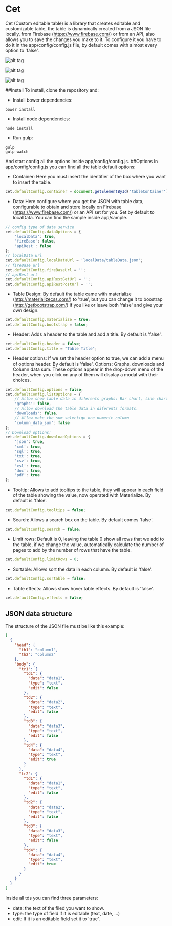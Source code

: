 # Cet
Cet (Custom editable table) is a library that creates editable and customizable table, the table is dynamically created from a JSON file locally, from Firebase (https://www.firebase.com/) or from an API, also allows you to save the changes you make to it. To configure it you have to do it in the app/config/config.js file, by default comes with almost every option to 'false'.

![alt tag](https://cloud.githubusercontent.com/assets/6747489/6547670/199ab132-c5df-11e4-8169-efc78cb2003e.png)

![alt tag](https://cloud.githubusercontent.com/assets/6747489/6547672/1de6df9a-c5df-11e4-9fa5-44f99686e3b6.png)

![alt tag](https://cloud.githubusercontent.com/assets/6747489/6547674/2018ac76-c5df-11e4-80ac-bdefb5ba4f25.png)

##Install
To install, clone the repository and:
- Install bower dependencies:
```
bower install
```
- Install node dependencies:
```
node install
```
- Run gulp:
```
gulp
gulp watch
```
And start config all the options inside app/config/config.js.
##Options
In app/config/config.js you can find all the table default options:
- Container: Here you must insert the identifier of the box where you want to insert the table.
```js
cet.defaultConfig.container = document.getElementById('tableContainer');
```
- Data: Here configure where you get the JSON with table data, configurable to obtain and store locally on Firebase (https://www.firebase.com/) or an API set for you. Set by default to localData. You can find the sample inside app/sample.
```js
// config type of data service
cet.defaultConfig.dataOptions = {
    'localData': true, 
    'fireBase': false, 
    'apiRest': false   
};
// localData url
cet.defaultConfig.localDataUrl = 'localData/tableData.json';
// fireBase url
cet.defaultConfig.fireBaseUrl = '';
// apiRest url
cet.defaultConfig.apiRestGetUrl = '';
cet.defaultConfig.apiRestPostUrl = '';
```
- Table Design: By default the table came with materialize (http://materializecss.com/) to 'true', but you can change it to boostrap (http://getbootstrap.com/) if you like or leave both 'false' and give your own design.
```js
cet.defaultConfig.materialize = true;
cet.defaultConfig.bootstrap = false;
```
- Header: Adds a header to the table and add a title. By default is 'false'.
```js
cet.defaultConfig.header = false;
cet.defaultConfig.title = "Table Title";
```
- Header options: If we set the header option to true, we can add a menu of options header. By default is 'false'.
  Options: Graphs, downloads and Column data sum.
  These options appear in the drop-down menu of the header, when you click on any of them will display a modal with their     choices. 
```js
cet.defaultConfig.options = false;
cet.defaultConfig.listOptions = {
    // Allow show table data in diferents graphs: Bar chart, line chart, pie chart and polar area chart.
    'graphs': false,
    // Allow download the table data in diferents formats.
    'downloads': false,
    // Allow make the sum selectign one numeric column
    'column_data_sum': false
};
// Download options:
cet.defaultConfig.downloadOptions = {
    'json': true,
    'xml': true,
    'sql': true,
    'txt': true,
    'csv': true,
    'xsl': true,
    'doc': true,
    'pdf': true
};
```
- Tooltip: Allows to add tooltips to the table, they will appear in each field of the table showing the value, now operated with Materialize. By default is 'false'.
```js
cet.defaultConfig.tooltips = false;
```
- Search: Allows a search box on the table. By default comes 'false'.
```js
cet.defaultConfig.search = false;
```
- Limit rows: Default is 0, leaving the table 0 show all rows that we add to the table, if we change the value, automatically calculate the number of pages to add by the number of rows that have the table.
```js
cet.defaultConfig.limitRows = 0;
```
- Sortable: Allows sort the data in each column. By default is 'false'.
```js
cet.defaultConfig.sortable = false;
```
- Table effects: Allows show hover table effects. By default is 'false'. 
```js
cet.defaultConfig.effects = false;
```
## JSON data structure
The structure of the JSON file must be like this example:
```json
[
  {
    "head": {
      "th1": "column1", 
      "th2": "column2"
    },
    "body": {
      "tr1": {
        "td1": {
          "data": "data1",
          "type": "text",
          "edit": false
        },
        "td2": {
          "data": "data2",
          "type": "text",
          "edit": false
        },
        "td3": {
          "data": "data3",
          "type": "text",
          "edit": false
        },
        "td4": {
          "data": "data4",
          "type": "text",
          "edit": true
        }
      },
      "tr2": {
        "td1": {
          "data": "data1",
          "type": "text",
          "edit": false
        },
        "td2": {
          "data": "data2",
          "type": "text",
          "edit": false
        },
        "td3": {
          "data": "data3",
          "type": "text",
          "edit": false
        },
        "td4": {
          "data": "data4",
          "type": "text",
          "edit": true
        }
      }
    }
  }
]
```
Inside all tds you can find three parameters:
- data: the text of the filed you want to show.
- type: the type of field if it is editable (text, date, ...)
- edit: If it is an editable field set it to 'true'.
  
